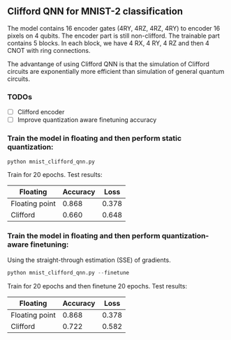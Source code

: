 ## Clifford QNN for MNIST-2 classification

The model contains 16 encoder gates (4RY, 4RZ, 4RZ, 4RY) to encoder 16 pixels on 4 qubits. The encoder part is still non-clifford. The trainable part contains 
5 blocks. In each block, we have 4 RX, 4 RY, 4 RZ and then 4 CNOT with ring connections.

The advantange of using Clifford QNN is that the simulation of Clifford circuits are exponentially more efficient than simulation of general quantum circuits.

### TODOs
- [ ] Clifford encoder
- [ ] Improve quantization aware finetuning accuracy 

### Train the model in floating and then perform static quantization:

```python
python mnist_clifford_qnn.py
```

Train for 20 epochs. Test results:

|  Floating     | Accuracy  | Loss |
| ----------- | ----------- | --------- |
| Floating point      |  0.868      | 0.378 |
| Clifford | 0.660 | 0.648 |


### Train the model in floating and then perform quantization-aware finetuning:
Using the straight-through estimation (SSE) of gradients. 


```python
python mnist_clifford_qnn.py --finetune
```
Train for 20 epochs and then finetune 20 epochs. Test results:

|  Floating     | Accuracy  | Loss |
| ----------- | ----------- | --------- |
| Floating point    |  0.868      | 0.378 |
| Clifford | 0.722 | 0.582 |

